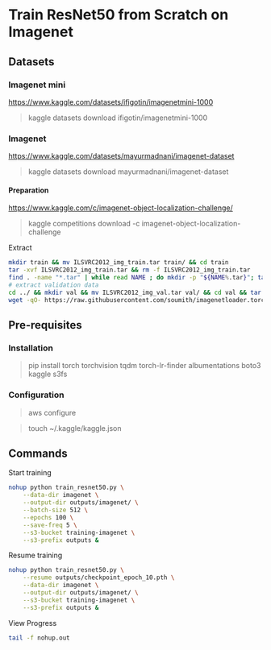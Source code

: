 # Train ResNet50 from Scratch on Imagenet

## Datasets
### Imagenet mini
https://www.kaggle.com/datasets/ifigotin/imagenetmini-1000

> kaggle datasets download ifigotin/imagenetmini-1000

### Imagenet

https://www.kaggle.com/datasets/mayurmadnani/imagenet-dataset

> kaggle datasets download mayurmadnani/imagenet-dataset

#### Preparation

https://www.kaggle.com/c/imagenet-object-localization-challenge/

> kaggle competitions download -c imagenet-object-localization-challenge

Extract
```bash
mkdir train && mv ILSVRC2012_img_train.tar train/ && cd train
tar -xvf ILSVRC2012_img_train.tar && rm -f ILSVRC2012_img_train.tar
find . -name "*.tar" | while read NAME ; do mkdir -p "${NAME%.tar}"; tar -xvf "${NAME}" -C "${NAME%.tar}"; rm -f "${NAME}"; done
# extract validation data
cd ../ && mkdir val && mv ILSVRC2012_img_val.tar val/ && cd val && tar -xvf ILSVRC2012_img_val.tar
wget -qO- https://raw.githubusercontent.com/soumith/imagenetloader.torch/master/valprep.sh | bash
```

## Pre-requisites

### Installation
> pip install torch torchvision tqdm torch-lr-finder albumentations boto3 kaggle s3fs

### Configuration

> aws configure

> touch ~/.kaggle/kaggle.json

## Commands

Start training
```bash
nohup python train_resnet50.py \
    --data-dir imagenet \
    --output-dir outputs/imagenet/ \
    --batch-size 512 \
    --epochs 100 \
    --save-freq 5 \
    --s3-bucket training-imagenet \
    --s3-prefix outputs &
```

Resume training
```bash
nohup python train_resnet50.py \
    --resume outputs/checkpoint_epoch_10.pth \
    --data-dir imagenet \
    --output-dir outputs/imagenet/ \
    --s3-bucket training-imagenet \
    --s3-prefix outputs &
```

View Progress
```bash
tail -f nohup.out
```
